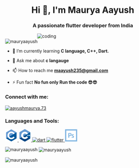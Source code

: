 <h1 align="center">Hi 👋, I'm Maurya Aayush</h1>
<h3 align="center">A passionate flutter developer from India</h3>
<img align="right" alt="coding" width="400" src="https://user-images.githubusercontent.com/55389276/140866485-8fb1c876-9a8f-4d6a-98dc-08c4981eaf70.gif">

<p align="left"> <img src="https://komarev.com/ghpvc/?username=mauryaayush&label=Profile%20views&color=0e75b6&style=flat" alt="mauryaayush" /> </p>

- 🌱 I’m currently learning **C language, C++, Dart.**

- 💬 Ask me about **c langauge**

- 📫 How to reach me **maayush235@gmail.com**

- ⚡ Fun fact **No fun only Run the code 😎😎**

<h3 align="left">Connect with me:</h3>
<p align="left">
<a href="https://instagram.com/aayushmaurya.73" target="blank"><img align="center" src="https://raw.githubusercontent.com/rahuldkjain/github-profile-readme-generator/master/src/images/icons/Social/instagram.svg" alt="aayushmaurya.73" height="30" width="40" /></a>
</p>

<h3 align="left">Languages and Tools:</h3>
<p align="left"> <a href="https://www.cprogramming.com/" target="_blank" rel="noreferrer"> <img src="https://raw.githubusercontent.com/devicons/devicon/master/icons/c/c-original.svg" alt="c" width="40" height="40"/> </a> <a href="https://www.w3schools.com/cpp/" target="_blank" rel="noreferrer"> <img src="https://raw.githubusercontent.com/devicons/devicon/master/icons/cplusplus/cplusplus-original.svg" alt="cplusplus" width="40" height="40"/> </a> <a href="https://dart.dev" target="_blank" rel="noreferrer"> <img src="https://www.vectorlogo.zone/logos/dartlang/dartlang-icon.svg" alt="dart" width="40" height="40"/> </a> <a href="https://flutter.dev" target="_blank" rel="noreferrer"> <img src="https://www.vectorlogo.zone/logos/flutterio/flutterio-icon.svg" alt="flutter" width="40" height="40"/> </a> <a href="https://www.photoshop.com/en" target="_blank" rel="noreferrer"> <img src="https://raw.githubusercontent.com/devicons/devicon/master/icons/photoshop/photoshop-line.svg" alt="photoshop" width="40" height="40"/> </a> </p>

<p><img align="left" src="https://github-readme-stats.vercel.app/api/top-langs?username=mauryaayush&show_icons=true&locale=en&layout=compact" alt="mauryaayush" /></p>

<p>&nbsp;<img align="center" src="https://github-readme-stats.vercel.app/api?username=mauryaayush&show_icons=true&locale=en" alt="mauryaayush" /></p>

<p><img align="center" src="https://github-readme-streak-stats.herokuapp.com/?user=mauryaayush&" alt="mauryaayush" /></p>
